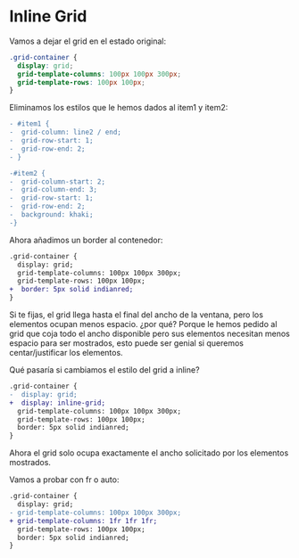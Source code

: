 # Inline Grid

Vamos a dejar el grid en el estado original:

```css
.grid-container {
  display: grid;
  grid-template-columns: 100px 100px 300px;
  grid-template-rows: 100px 100px;
}
```

Eliminamos los estilos que le hemos dados al item1 y item2:

```diff
- #item1 {
-  grid-column: line2 / end;
-  grid-row-start: 1;
-  grid-row-end: 2;
- }

-#item2 {
-  grid-column-start: 2;
-  grid-column-end: 3;
-  grid-row-start: 1;
-  grid-row-end: 2;
-  background: khaki;
-}
```

Ahora añadimos un border al contenedor:

```diff
.grid-container {
  display: grid;
  grid-template-columns: 100px 100px 300px;
  grid-template-rows: 100px 100px;
+  border: 5px solid indianred;
}
```

Si te fijas, el grid llega hasta el final del ancho de la ventana, pero los elementos ocupan menos espacio. ¿por qué? Porque le hemos pedido al grid que coja todo el ancho disponible pero sus elementos necesitan menos espacio para ser mostrados, esto puede ser genial si queremos centar/justificar los elementos.

Qué pasaría si cambiamos el estilo del grid a inline?

```diff
.grid-container {
-  display: grid;
+  display: inline-grid;
  grid-template-columns: 100px 100px 300px;
  grid-template-rows: 100px 100px;
  border: 5px solid indianred;
}
```

Ahora el grid solo ocupa exactamente el ancho solicitado por los elementos mostrados.

Vamos a probar con fr o auto:

```diff
.grid-container {
  display: grid;
- grid-template-columns: 100px 100px 300px;
+ grid-template-columns: 1fr 1fr 1fr;
  grid-template-rows: 100px 100px;
  border: 5px solid indianred;
}
```
